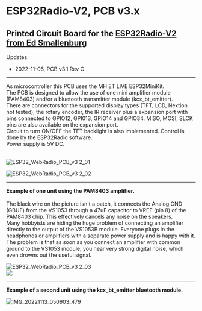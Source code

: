 # ESP32Radio-V2, PCB v3.x
## Printed Circuit Board for the [ESP32Radio-V2 from Ed Smallenburg](https://github.com/Edzelf/ESP32Radio-V2)

Updates:
- 2022-11-06, PCB v3.1 Rev C

 ** **
 
As microcontroller this PCB uses the MH ET LIVE ESP32MiniKit.<br> 
The PCB is designed to allow the use of one mini amplifier module (PAM8403) and/or a bluetooth transmitter module (kcx_bt_emitter).<br>
There are connectors for the supported display types (TFT, LCD, Nextion not tested), the rotary encoder, the IR receiver plus a expansion port with pins connected to GPIO12, GPI013, GPIO14 and GPIO34. MISO, MOSI, SLCK pins are also available on the expansion port.<br>
Circuit to turn ON/OFF the TFT backlight is also implemented. Control is done by the ESP32Radio software.<br>
Power supply is 5V DC.<br>
<br>

![ESP32_WebRadio_PCB_v3 2_01](https://user-images.githubusercontent.com/14356332/200154388-d73d5ee6-fb64-46e0-a4de-ef9e7894c342.jpg)

![ESP32_WebRadio_PCB_v3 2_02](https://user-images.githubusercontent.com/14356332/200154434-14eb3337-b357-42a4-9562-9909f6c829ba.jpg)
 <br>
 ** **

**Example of one unit using the PAM8403 amplifier.** <br><br>
The black wire on the picture isn't a patch, it connects the Analog GND (GBUF) from the VS1053 through a 47uF capacitor to VREF (pin 8) of the PAM8403 chip. This effectively cancels any noise on the speakers.<br>
Many hobbyists are hiding the huge problem of connecting an amplifier directly to the output of the VS1053B module. Everyone plugs in the headphones or amplifiers with a separate power supply and is happy with it. The problem is that as soon as you connect an amplifier with common ground to the VS1053 module, you hear very strong digital noise, which even drowns out the useful signal.<br>

![ESP32_WebRadio_PCB_v3 2_03](https://user-images.githubusercontent.com/14356332/200154441-9933c375-fe29-425d-9619-b77ff17f3648.jpg)
 <br>
 ![ ](https://github.com/Edzelf/ESP32-Radio/raw/master/esp32radio.jpg)
 ** **

**Example of a second unit using the kcx_bt_emitter bluetooth module.** <br>

![IMG_20221113_050903_479](https://user-images.githubusercontent.com/14356332/201507650-d6aeef9c-f1ef-495b-8586-b36859739626.jpg)
<br>

